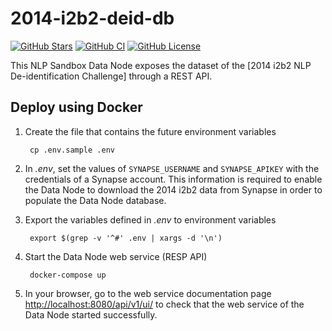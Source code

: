 # 2014-i2b2-deid-db

[![GitHub Stars](https://img.shields.io/github/stars/data2health/2014-i2b2-deid-db.svg?color=94398d&labelColor=555555&logoColor=ffffff&style=for-the-badge&logo=github)](https://github.com/data2health/2014-i2b2-deid-db)
[![GitHub CI](https://img.shields.io/github/workflow/status/data2health/2014-i2b2-deid-db/ci.svg?color=94398d&labelColor=555555&logoColor=ffffff&style=for-the-badge&logo=github)](https://github.com/data2health/2014-i2b2-deid-db)
[![GitHub License](https://img.shields.io/github/license/data2health/2014-i2b2-deid-db.svg?color=94398d&labelColor=555555&logoColor=ffffff&style=for-the-badge&logo=github)](https://github.com/data2health/2014-i2b2-deid-db)

This NLP Sandbox Data Node exposes the dataset of the [2014 i2b2 NLP
De-identification Challenge] through a REST API.

## Deploy using Docker

1. Create the file that contains the future environment variables

        cp .env.sample .env

2. In *.env*, set the values of `SYNAPSE_USERNAME` and `SYNAPSE_APIKEY` with the
   credentials of a Synapse account. This information is required to enable the
   Data Node to download the 2014 i2b2 data from Synapse in order to populate
   the Data Node database.

3. Export the variables defined in *.env* to environment variables

        export $(grep -v '^#' .env | xargs -d '\n')

4. Start the Data Node web service (RESP API)

        docker-compose up

5. In your browser, go to the web service documentation page
   <http://localhost:8080/api/v1/ui/> to check that the web service of the Data
   Node started successfully.

<!-- ## Deploy using Python (for development)

1. Install the dependencies

        pip install -r requirements.txt

2. Create the file that contains the future environment variables

        cp .env.sample .env

3. Set the configuration values in `.env` (see previous section)

4. Export the variables defined in *.env* to environment variables

        export $(grep -v '^#' .env | xargs -d '\n') -->